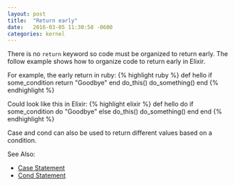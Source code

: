 ```yaml
---
layout: post
title:  "Return early"
date:   2016-03-05 11:30:58 -0600
categories: kernel
---
```

There is no `return` keyword so code must be organized to return early. The follow example shows how to organize code to return early in Elixir.

For example, the early return in ruby:
{% highlight ruby %}
def hello
  if some_condition
     return "Goodbye"
  end
  do_this()
  do_something()
end
{% endhighlight %}

Could look like this in Elixir:
{% highlight elixir %}
def hello do
  if some_condition do
    "Goodbye"
  else
     do_this()
     do_something()
  end
end
{% endhighlight %}


Case and cond can also be used to return different values based on a condition.

See Also:

- [Case Statement](/examples/case-statement)
- [Cond Statement](/examples/cond-statement)
